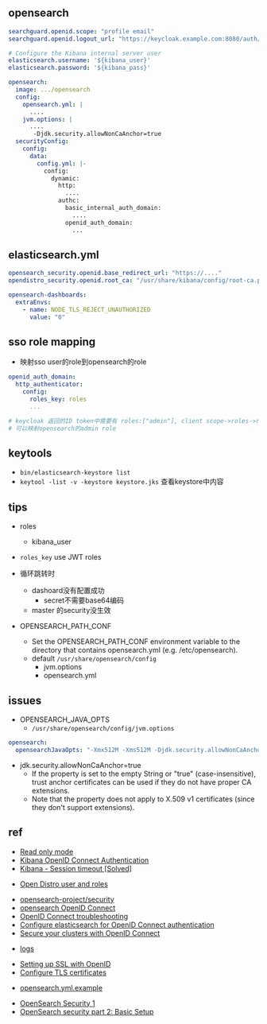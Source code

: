 

## opensearch
<!-- values.yaml -->
```yml
searchguard.openid.scope: "profile email"
searchguard.openid.logout_url: "https://keycloak.example.com:8080/auth/realms/master/protocol/openid-connect/logout"

# Configure the Kibana internal server user
elasticsearch.username: '${kibana_user}'
elasticsearch.password: '${kibana_pass}'

opensearch:
  image: .../opensearch
  config:
    opensearch.yml: |
      ....
    jvm.options: |
      ....
       -Djdk.security.allowNonCaAnchor=true
  securityConfig:
    config:
      data:
        config.yml: |-
          config:
            dynamic:
              http:
                ....
              authc:
                basic_internal_auth_domain:
                  ....
                openid_auth_domain:
                  ...
```


## elasticsearch.yml
<!-- for https openid provider -->
```yml
opensearch_security.openid.base_redirect_url: "https://...."
opendistro_security.openid.root_ca: "/usr/share/kibana/config/root-ca.pem"
```
<!-- for self signed cert -->
```yml
opensearch-dashboards: 
  extraEnvs:
    - name: NODE_TLS_REJECT_UNAUTHORIZED
      value: "0"
```


## sso role mapping

+ 映射sso user的role到opensearch的role
```yml
openid_auth_domain:
  http_authenticator:
    config:
      roles_key: roles
      ...

# keycloak 返回的ID token中需要有 roles:["admin"], client scope->roles->realm roles开启
# 可以映射opensearch的admin role
```

## keytools
+ `bin/elasticsearch-keystore list`
+ `keytool -list -v -keystore keystore.jks` 查看keystore中内容

## tips

+ roles
    + kibana_user

+ `roles_key` use JWT roles

+ 循环跳转时
  + dashoard没有配置成功
    + secret不需要base64编码
  + master 的security没生效


+ OPENSEARCH_PATH_CONF
  + Set the OPENSEARCH_PATH_CONF environment variable to the directory that contains opensearch.yml (e.g. /etc/opensearch).
  + default `/usr/share/opensearch/config`
    + jvm.options
    + opensearch.yml



## issues

+ OPENSEARCH_JAVA_OPTS
  + `/usr/share/opensearch/config/jvm.options`
```yml
opensearch:
  opensearchJavaOpts: "-Xmx512M -Xms512M -Djdk.security.allowNonCaAnchor=true"
```
+ jdk.security.allowNonCaAnchor=true
  + If the property is set to the empty String or "true" (case-insensitive), trust anchor certificates can be used if they do not have proper CA extensions.
  + Note that the property does not apply to X.509 v1 certificates (since they don't support extensions).
  
## ref
<!-- kibana -->
+ [Read only mode](https://docs.search-guard.com/latest/kibana-read-only)
+ [Kibana OpenID Connect Authentication](https://docs.search-guard.com/latest/kibana-authentication-openid)
+ [Kibana - Session timeout [Solved]](https://forum.opensearch.org/t/kibana-session-timeout-solved/1220)

<!-- roles -->
+ [Open Distro  user and roles](https://opendistro.github.io/for-elasticsearch-docs/docs/security/access-control/users-roles/)

<!-- openid -->
+ [opensearch-project/security](https://github.com/opensearch-project/security)
+ [opensearch OpenID Connect](https://opensearch.org/docs/latest/security-plugin/configuration/openid-connect/)
+ [OpenID Connect troubleshooting](https://opensearch.org/docs/latest/troubleshoot/openid-connect/#set-log-level-to-debug)
+ [Configure elasticsearch for OpenID Connect authentication](https://www.elastic.co/guide/en/elasticsearch/reference/7.5/oidc-guide-authentication.html#oidc-guide-authentication)
+ [Secure your clusters with OpenID Connect](https://www.elastic.co/guide/en/cloud/current/ec-secure-clusters-oidc.html)



<!-- logs -->
+ [logs](https://opensearch.org/docs/latest/opensearch/logs/)

<!-- tls -->
+ [Setting up SSL with OpenID](https://forum.opensearch.org/t/setting-up-ssl-with-openid/3360)
+ [Configure TLS certificates](https://opensearch.org/docs/latest/security-plugin/configuration/tls/#keystore-and-truststore-files)

<!-- security -->
+ [opensearch.yml.example](https://github.com/opensearch-project/security/blob/main/securityconfig/opensearch.yml.example)
<!-- ******** -->
+ [OpenSearch Security 1](https://eliatra.com/blog/security-opensearch-concepts/)
+ [OpenSearch security part 2: Basic Setup](https://eliatra.com/blog/opensearch-security-part-2-basic-setup/)